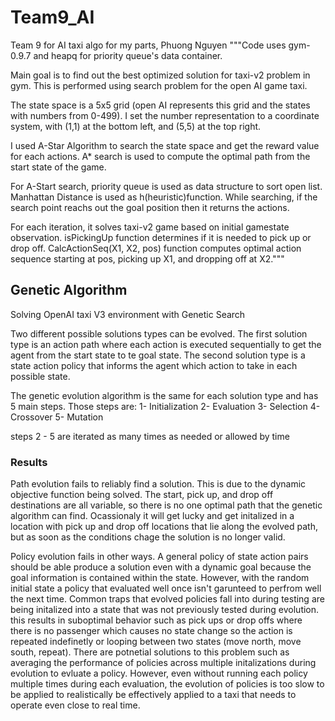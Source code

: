 # Team9_AI
Team 9 for AI taxi algo 
for my parts, Phuong Nguyen
"""Code uses gym-0.9.7 and heapq for priority queue's data container.

Main goal is to find out the best optimized solution for taxi-v2 problem in gym. 
This is performed using search problem for the open AI game taxi.

The state space is a 5x5 grid (open AI represents this grid and the states with numbers from 0-499).
I set the number representation to a coordinate system, with (1,1) at the bottom left, and (5,5) at the top right.

I used A-Star Algorithm to search the state space and get the reward value for each actions.
 A* search is used to compute the optimal path from the start state of the game.

For A-Start search, priority queue is used as data structure to sort open list. 
Manhattan Distance is used as h(heuristic)function.
While searching, if the search point reachs out the goal position then it returns the actions.

For each iteration, it solves taxi-v2 game based on initial gamestate observation.
isPickingUp function determines if it is needed to pick up or drop off. 
CalcActionSeq(X1, X2, pos) function computes optimal action sequence starting at pos, picking up X1, and dropping off at X2."""


## Genetic Algorithm
Solving OpenAI taxi V3 environment with Genetic Search

Two different possible solutions types can be evolved. 
The first solution type is an action path where each action is executed sequentially to get the agent from the start state to te goal state.
The second solution type is a state action policy that informs the agent which action to take in each possible state.

The genetic evolution algorithm is the same for each solution type and has 5 main steps.
Those steps are:
1- Initialization 
2- Evaluation
3- Selection 
4- Crossover 
5- Mutation 

steps 2 - 5 are iterated as many times as needed or allowed by time 

### Results
Path evolution fails to reliably find a solution. This is due to the dynamic objective function being solved. The start, pick up, and drop off destinations are all variable, so there is no one optimal path that the genetic algorithm can find. Ocassionaly it will get lucky and get initalized in a location with pick up and drop off locations that lie along the evolved path, but as soon as the conditions chage the solution is no longer valid.

Policy evolution fails in other ways. A general policy of state action pairs should be able produce a solution even with a dynamic goal because the goal information is contained within the state. However, with the random initial state a policy that evaluated well once isn't garunteed to perfrom well the next time. Common traps that evolved policies fall into during testing are being initalized into a state that was not previously tested during evolution. this results in suboptimal behavior such as pick ups or drop offs where there is no passenger which causes no state change so the action is repeated indefinetly or looping between two states (move north, move south, repeat). There are potnetial solutions to this problem such as averaging the performance of policies across multiple initalizations during evolution to evluate a policy. However, even without running each policy multiple times during each evaluation, the evolution of policies is too slow to be applied to realistically be effectively applied to a taxi that needs to operate even close to real time.
